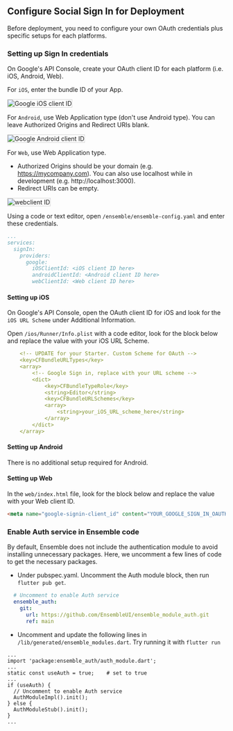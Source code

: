 ## Configure Social Sign In for Deployment
Before deployment, you need to configure your own OAuth credentials plus specific setups for each platforms.

### Setting up Sign In credentials
On Google's API Console, create your OAuth client ID for each platform (i.e. iOS, Android, Web).

For `iOS`, enter the bundle ID of your App.

<img src="/images/signin-google-ios.png" alt="Google iOS client ID" style="border: solid 1px lightgrey; max-width: 900px" />

For `Android`, use Web Application type (don't use Android type). You can leave Authorized Origins and Redirect URIs blank.

<img src="/images/signin-google-android.png" alt="Google Android client ID" style="border: solid 1px lightgrey; max-width: 900px" />

For `Web`, use Web Application type. 
- Authorized Origins should be your domain (e.g. https://mycompany.com). You can also use localhost while in development (e.g. http://localhost:3000).
- Redirect URIs can be empty.

<img src="/images/signin-google-web.png" alt="webclient ID" style="border: solid 1px lightgrey; max-width: 900px" />

Using a code or text editor, open `/ensemble/ensemble-config.yaml` and enter these credentials.

```yaml
...
services:
  signIn:
    providers:
      google:
        iOSClientId: <iOS client ID here>
        androidClientId: <Android client ID here>
        webClientId: <Web client ID here>
```

#### Setting up iOS
On Google's API Console, open the OAuth client ID for iOS and look for the `iOS URL Scheme` under Additional Information.

Open `/ios/Runner/Info.plist` with a code editor, look for the block below and replace the value with your iOS URL Scheme.

```yaml
    <!-- UPDATE for your Starter. Custom Scheme for OAuth -->
	<key>CFBundleURLTypes</key>
    <array>
        <!-- Google Sign in, replace with your URL scheme -->
        <dict>
            <key>CFBundleTypeRole</key>
            <string>Editor</string>
            <key>CFBundleURLSchemes</key>
            <array>
                <string>your_iOS_URL_scheme_here</string>
            </array>
        </dict>
    </array>
```

#### Setting up Android
There is no additional setup required for Android.

#### Setting up Web
In the `web/index.html` file, look for the block below and replace the value with your Web client ID.
```html
<meta name="google-signin-client_id" content="YOUR_GOOGLE_SIGN_IN_OAUTH_CLIENT_ID.apps.googleusercontent.com">
```





### Enable Auth service in Ensemble code

By default, Ensemble does not include the authentication module to avoid installing unnecessary packages. Here, we uncomment a few lines of code to get the necessary packages.

* Under pubspec.yaml. Uncomment the Auth module block, then run `flutter pub get`.
```yaml
  # Uncomment to enable Auth service
  ensemble_auth:
    git:
      url: https://github.com/EnsembleUI/ensemble_module_auth.git
      ref: main
```

* Uncomment and update the following lines in `/lib/generated/ensemble_modules.dart`.  Try running it with `flutter run`
```
...
import 'package:ensemble_auth/auth_module.dart';
...
static const useAuth = true;    # set to true
...
if (useAuth) {
  // Uncomment to enable Auth service
  AuthModuleImpl().init();
} else {
  AuthModuleStub().init();
}
...
```

